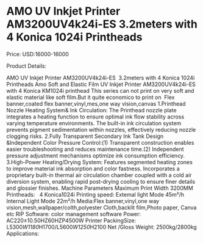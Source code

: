 # AMO UV Inkjet Printer AM3200UV4k24i-ES 3.2meters with 4 Konica 1024i Printheads

Price: USD:16000-16000

Product Details:

AMO UV Inkjet Printer AM3200UV4k24i-ES  3.2meters with 4 Konica 1024i Printheads
Amo Soft and Elastic Film UV Inkjet Printer AM3200UV4k24i-ES with 4 Konica KM1024i printhead
This series can not print on very soft and elastic material like soft film.But it quite economico to print on  Flex banner,coated flex banner,vinyl,mes,one way vision,canvas
1.Printhead Nozzle Heating System& Ink Circulation: The Printhead nozzle plate integrates a heating function to ensure optimal ink flow stability across varying temperature environments. The built-in ink
circulation system prevents pigment sedimentation within nozzles, effectively reducing nozzle clogging risks.
2.Fully Transparent Secondary Ink Tank Design &Independent Color Pressure Control:(1) Transparent construction enables easier troubleshooting and reduces maintenance time.(2)
Independent pressure adjustment mechanisms optimize ink consumption efficiency.
3.High-Power Heating/Drying System: Features segmented heating zones to improve material ink absorption and color fastness. Incorporates a proprietary built-in thermal air
circulation chamber coupled with a cold air diversion system, enabling rapid post-drying cooling to ensure finer details and glossier finishes.
Machine Parameters
Maximum Print Width	3200MM
Printheads:   4 Konica1024i
Printing speed:
Extemal light Mode 45m²/h
Internal Light Mode 22m²/h
Media:Flex banner,vinyl,one way vision,mesh,wallpaper/colth,polyester Cloth,backlit film,Photo paper, Canva etc
RIP Software: color management software
Power:	AC220±10.50HZ60HZP4500W
Printer PackingSize:	L5300*W1180*H1700/L5600*W1250*H2100
Net /Gloss Weight:	2500kg/2800kg
Applications: